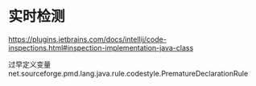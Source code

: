 # 实时检测
https://plugins.jetbrains.com/docs/intellij/code-inspections.html#inspection-implementation-java-class

过早定义变量
net.sourceforge.pmd.lang.java.rule.codestyle.PrematureDeclarationRule
